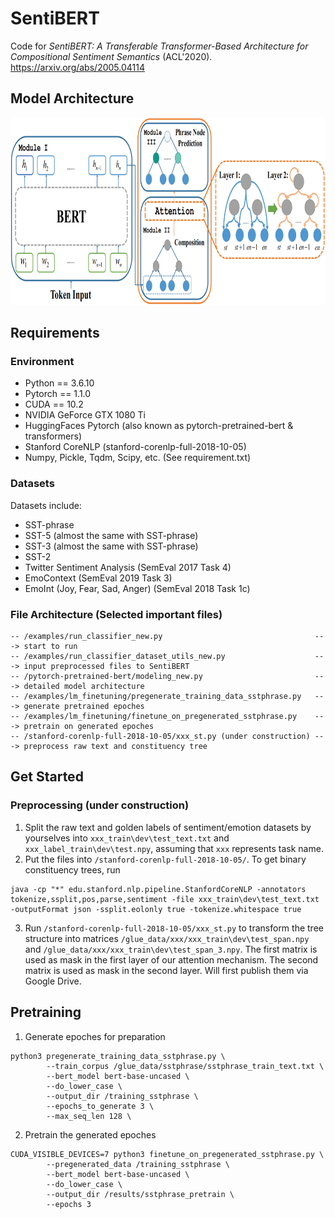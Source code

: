 # SentiBERT
Code for *SentiBERT: A Transferable Transformer-Based Architecture for Compositional Sentiment Semantics* (ACL'2020).
https://arxiv.org/abs/2005.04114

## Model Architecture
<p align="center">
    <img src="model.png" height="300" />
</p> 

## Requirements
### Environment
* Python == 3.6.10
* Pytorch == 1.1.0
* CUDA == 10.2
* NVIDIA GeForce GTX 1080 Ti
* HuggingFaces Pytorch (also known as pytorch-pretrained-bert & transformers)
* Stanford CoreNLP (stanford-corenlp-full-2018-10-05)
* Numpy, Pickle, Tqdm, Scipy, etc. (See requirement.txt)

### Datasets
Datasets include:
* SST-phrase
* SST-5 (almost the same with SST-phrase)
* SST-3 (almost the same with SST-phrase)
* SST-2
* Twitter Sentiment Analysis (SemEval 2017 Task 4)
* EmoContext (SemEval 2019 Task 3)
* EmoInt (Joy, Fear, Sad, Anger) (SemEval 2018 Task 1c)

### File Architecture (Selected important files)
```
-- /examples/run_classifier_new.py                                  ---> start to run
-- /examples/run_classifier_dataset_utils_new.py                    ---> input preprocessed files to SentiBERT
-- /pytorch-pretrained-bert/modeling_new.py                         ---> detailed model architecture
-- /examples/lm_finetuning/pregenerate_training_data_sstphrase.py   ---> generate pretrained epoches
-- /examples/lm_finetuning/finetune_on_pregenerated_sstphrase.py    ---> pretrain on generated epoches
-- /stanford-corenlp-full-2018-10-05/xxx_st.py (under construction) ---> preprocess raw text and constituency tree
```

## Get Started
### Preprocessing (under construction)
1. Split the raw text and golden labels of sentiment/emotion datasets by yourselves into `xxx_train\dev\test_text.txt` and `xxx_label_train\dev\test.npy`, assuming that `xxx` represents task name.
2. Put the files into `/stanford-corenlp-full-2018-10-05/`. To get binary constituency trees, run
```
java -cp "*" edu.stanford.nlp.pipeline.StanfordCoreNLP -annotators tokenize,ssplit,pos,parse,sentiment -file xxx_train\dev\test_text.txt -outputFormat json -ssplit.eolonly true -tokenize.whitespace true
```
3. Run `/stanford-corenlp-full-2018-10-05/xxx_st.py` to transform the tree structure into matrices `/glue_data/xxx/xxx_train\dev\test_span.npy` and `/glue_data/xxx/xxx_train\dev\test_span_3.npy`. The first matrix is used as mask in the first layer of our attention mechanism. The second matrix is used as mask in the second layer. Will first publish them via Google Drive.

## Pretraining
1. Generate epoches for preparation
```
python3 pregenerate_training_data_sstphrase.py \
        --train_corpus /glue_data/sstphrase/sstphrase_train_text.txt \
        --bert_model bert-base-uncased \
        --do_lower_case \
        --output_dir /training_sstphrase \
        --epochs_to_generate 3 \
        --max_seq_len 128 \
```
2. Pretrain the generated epoches
```
CUDA_VISIBLE_DEVICES=7 python3 finetune_on_pregenerated_sstphrase.py \
        --pregenerated_data /training_sstphrase \
        --bert_model bert-base-uncased \
        --do_lower_case \
        --output_dir /results/sstphrase_pretrain \
        --epochs 3
```

